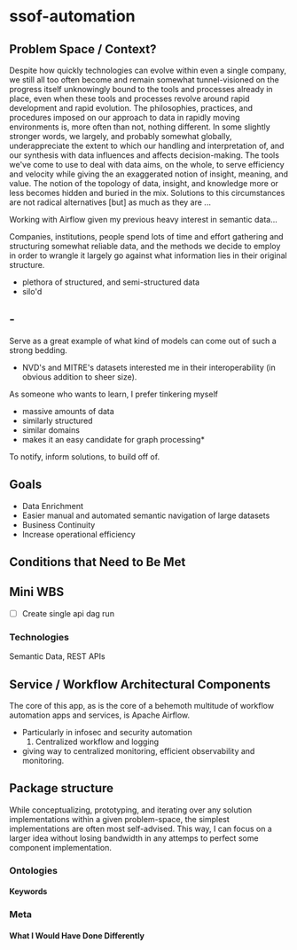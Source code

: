 # ssof-automation

## Problem Space / Context?

Despite how quickly technologies can evolve within even a single company, we still all too often become and remain somewhat tunnel-visioned on the progress itself unknowingly bound to the tools and processes already in place, even when these tools and processes revolve around rapid development and rapid evolution. The philosophies, practices, and procedures imposed on our approach to data in rapidly moving environments is, more often than not, nothing different. In some slightly stronger words, we largely, and probably somewhat globally, underappreciate the extent to which our handling and interpretation of, and our synthesis with data influences and affects decision-making. The tools we've come to use to deal with data aims, on the whole, to serve efficiency and velocity while giving the an exaggerated notion of insight, meaning, and value. The notion of the topology of data, insight, and knowledge more or less becomes hidden and buried in the mix. Solutions to this circumstances are not radical alternatives [but] as much as they are ... 


Working with Airflow given my previous heavy interest in semantic data...

Companies, institutions, people spend lots of time and effort gathering and structuring somewhat reliable data, and the methods we decide to employ in order to wrangle it largely go against what information lies in their original structure.

- plethora of structured, and semi-structured data
- silo'd

## -

Serve as a great example of what kind of models can come out of such a strong bedding.

- NVD's and MITRE's datasets interested me in their interoperability (in obvious addition to sheer size).

As someone who wants to learn, I prefer tinkering myself

- massive amounts of data
- similarly structured
- similar domains
- makes it an easy candidate for graph processing*

To notify, inform solutions, to build off of.

## Goals

- Data Enrichment
- Easier manual and automated semantic navigation of large datasets
- Business Continuity
- Increase operational efficiency

## Conditions that Need to Be Met

## Mini WBS

- [ ] Create single api dag run

### Technologies

Semantic Data, REST APIs

## Service / Workflow Architectural Components

The core of this app, as is the core of a behemoth multitude of workflow automation apps and services, is Apache Airflow.

- Particularly in infosec and security automation
  1. Centralized workflow and logging
- giving way to centralized monitoring, efficient observability and monitoring.

## Package structure

While conceptualizing, prototyping, and iterating over any solution implementations within a given problem-space, the simplest implementations are often most self-advised. This way, I can focus on a larger idea without losing bandwidth in any attemps to perfect some component implementation.

### Ontologies

#### Keywords

### Meta

#### What I Would Have Done Differently

